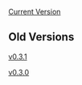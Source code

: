 [Current Version](https://unstoppabledomains.github.io/namicorn/v0.3.2/)

## Old Versions
[v0.3.1](https://unstoppabledomains.github.io/namicorn/v0.3.1/)

[v0.3.0](https://unstoppabledomains.github.io/namicorn/v0.3.0/)
